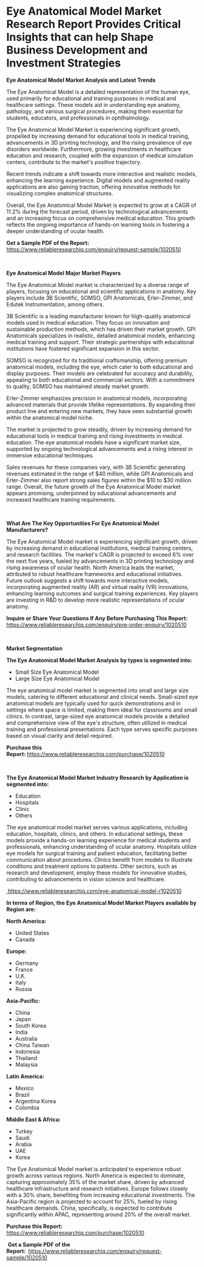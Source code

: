 <p><h1>Eye Anatomical Model Market Research Report Provides Critical Insights that can help Shape Business Development and Investment Strategies</h1></p><p><strong>Eye Anatomical Model Market Analysis and Latest Trends</strong></p>
<p><p>The Eye Anatomical Model is a detailed representation of the human eye, used primarily for educational and training purposes in medical and healthcare settings. These models aid in understanding eye anatomy, pathology, and various surgical procedures, making them essential for students, educators, and professionals in ophthalmology. </p><p>The Eye Anatomical Model Market is experiencing significant growth, propelled by increasing demand for educational tools in medical training, advancements in 3D printing technology, and the rising prevalence of eye disorders worldwide. Furthermore, growing investments in healthcare education and research, coupled with the expansion of medical simulation centers, contribute to the market's positive trajectory.</p><p>Recent trends indicate a shift towards more interactive and realistic models, enhancing the learning experience. Digital models and augmented reality applications are also gaining traction, offering innovative methods for visualizing complex anatomical structures. </p><p>Overall, the Eye Anatomical Model Market is expected to grow at a CAGR of 11.2% during the forecast period, driven by technological advancements and an increasing focus on comprehensive medical education. This growth reflects the ongoing importance of hands-on learning tools in fostering a deeper understanding of ocular health.</p></p>
<p><strong>Get a Sample PDF of the Report:&nbsp;</strong> <a href="https://www.reliableresearchiq.com/enquiry/request-sample/1020510?utm_campaign=2932&utm_medium=2&utm_source=Github&utm_content=ia&utm_term=16042025&utm_id=eye-anatomical-model">https://www.reliableresearchiq.com/enquiry/request-sample/1020510</a></p>
<p>&nbsp;</p>
<p><strong>Eye Anatomical Model Major Market Players</strong></p>
<p><p>The Eye Anatomical Model market is characterized by a diverse range of players, focusing on educational and scientific applications in anatomy. Key players include 3B Scientific, SOMSO, GPI Anatomicals, Erler-Zimmer, and Edutek Instrumentation, among others. </p><p>3B Scientific is a leading manufacturer known for high-quality anatomical models used in medical education. They focus on innovation and sustainable production methods, which has driven their market growth. GPI Anatomicals specializes in realistic, detailed anatomical models, enhancing medical training and support. Their strategic partnerships with educational institutions have fostered significant expansion in this sector.</p><p>SOMSO is recognized for its traditional craftsmanship, offering premium anatomical models, including the eye, which cater to both educational and display purposes. Their models are celebrated for accuracy and durability, appealing to both educational and commercial sectors. With a commitment to quality, SOMSO has maintained steady market growth.</p><p>Erler-Zimmer emphasizes precision in anatomical models, incorporating advanced materials that provide lifelike representations. By expanding their product line and entering new markets, they have seen substantial growth within the anatomical model niche.</p><p>The market is projected to grow steadily, driven by increasing demand for educational tools in medical training and rising investments in medical education. The eye anatomical models have a significant market size, supported by ongoing technological advancements and a rising interest in immersive educational techniques.</p><p>Sales revenues for these companies vary, with 3B Scientific generating revenues estimated in the range of $40 million, while GPI Anatomicals and Erler-Zimmer also report strong sales figures within the $10 to $30 million range. Overall, the future growth of the Eye Anatomical Model market appears promising, underpinned by educational advancements and increased healthcare training requirements.</p></p>
<p>&nbsp;</p>
<p><strong>What Are The Key Opportunities For Eye Anatomical Model Manufacturers?</strong></p>
<p><p>The Eye Anatomical Model market is experiencing significant growth, driven by increasing demand in educational institutions, medical training centers, and research facilities. The market's CAGR is projected to exceed 6% over the next five years, fueled by advancements in 3D printing technology and rising awareness of ocular health. North America leads the market, attributed to robust healthcare frameworks and educational initiatives. Future outlook suggests a shift towards more interactive models, incorporating augmented reality (AR) and virtual reality (VR) innovations, enhancing learning outcomes and surgical training experiences. Key players are investing in R&D to develop more realistic representations of ocular anatomy.</p></p>
<p><strong>Inquire or Share Your Questions If Any Before Purchasing This Report:</strong> <a href="https://www.reliableresearchiq.com/enquiry/pre-order-enquiry/1020510?utm_campaign=2932&utm_medium=2&utm_source=Github&utm_content=ia&utm_term=16042025&utm_id=eye-anatomical-model">https://www.reliableresearchiq.com/enquiry/pre-order-enquiry/1020510</a></p>
<p>&nbsp;</p>
<p><strong>Market Segmentation</strong></p>
<p><strong>The Eye Anatomical Model Market Analysis by types is segmented into:</strong></p>
<p><ul><li>Small Size Eye Anatomical Model</li><li>Large Size Eye Anatomical Model</li></ul></p>
<p><p>The eye anatomical model market is segmented into small and large size models, catering to different educational and clinical needs. Small-sized eye anatomical models are typically used for quick demonstrations and in settings where space is limited, making them ideal for classrooms and small clinics. In contrast, large-sized eye anatomical models provide a detailed and comprehensive view of the eye's structure, often utilized in medical training and professional presentations. Each type serves specific purposes based on visual clarity and detail required.</p></p>
<p><strong>Purchase this Report:&nbsp;</strong><a href="https://www.reliableresearchiq.com/purchase/1020510?utm_campaign=2932&utm_medium=2&utm_source=Github&utm_content=ia&utm_term=16042025&utm_id=eye-anatomical-model">https://www.reliableresearchiq.com/purchase/1020510</a></p>
<p>&nbsp;</p>
<p><strong>The Eye Anatomical Model Market Industry Research by Application is segmented into:</strong></p>
<p><ul><li>Education</li><li>Hospitals</li><li>Clinic</li><li>Others</li></ul></p>
<p><p>The eye anatomical model market serves various applications, including education, hospitals, clinics, and others. In educational settings, these models provide a hands-on learning experience for medical students and professionals, enhancing understanding of ocular anatomy. Hospitals utilize eye models for surgical training and patient education, facilitating better communication about procedures. Clinics benefit from models to illustrate conditions and treatment options to patients. Other sectors, such as research and development, employ these models for innovative studies, contributing to advancements in vision science and healthcare.</p></p>
<p><a href="https://www.reliableresearchiq.com/eye-anatomical-model-r1020510?utm_campaign=2932&utm_medium=2&utm_source=Github&utm_content=ia&utm_term=16042025&utm_id=eye-anatomical-model">&nbsp;https://www.reliableresearchiq.com/eye-anatomical-model-r1020510</a></p>
<p><strong>In terms of Region, the Eye Anatomical Model Market Players available by Region are:</strong></p>
<p>
    <p> <strong> North America: </strong>
        <ul>
            <li>United States</li>
            <li>Canada</li>
        </ul>
        </p> 
    <p> <strong> Europe: </strong>
        <ul>
            <li>Germany</li>
            <li>France</li>
            <li>U.K.</li>
            <li>Italy</li>
            <li>Russia</li>
        </ul>
        </p> 
    <p> <strong> Asia-Pacific: </strong>
        <ul>
            <li>China</li>
            <li>Japan</li>
            <li>South Korea</li>
            <li>India</li>
            <li>Australia</li>
            <li>China Taiwan</li>
            <li>Indonesia</li>
            <li>Thailand</li>
            <li>Malaysia</li>
        </ul>
        </p> 
    <p> <strong> Latin America: </strong>
        <ul>
            <li>Mexico</li>
            <li>Brazil</li>
            <li>Argentina Korea</li>
            <li>Colombia</li>
        </ul>
        </p> 
    <p> <strong> Middle East & Africa: </strong>
        <ul>
            <li>Turkey</li>
            <li>Saudi</li>
            <li>Arabia</li>
            <li>UAE</li>
            <li>Korea</li>
        </ul>
    </p>
    </p>
<p><p>The Eye Anatomical Model market is anticipated to experience robust growth across various regions. North America is expected to dominate, capturing approximately 35% of the market share, driven by advanced healthcare infrastructure and research initiatives. Europe follows closely with a 30% share, benefiting from increasing educational investments. The Asia-Pacific region is projected to account for 25%, fueled by rising healthcare demands. China, specifically, is expected to contribute significantly within APAC, representing around 20% of the overall market.</p></p>
<p><strong>Purchase this Report: </strong><a href="https://www.reliableresearchiq.com/purchase/1020510?utm_campaign=2932&utm_medium=2&utm_source=Github&utm_content=ia&utm_term=16042025&utm_id=eye-anatomical-model">https://www.reliableresearchiq.com/purchase/1020510</a></p>
<p>&nbsp;<strong>Get a Sample PDF of the Report:&nbsp;&nbsp;</strong><a href="https://www.reliableresearchiq.com/enquiry/request-sample/1020510?utm_campaign=2932&utm_medium=2&utm_source=Github&utm_content=ia&utm_term=16042025&utm_id=eye-anatomical-model">https://www.reliableresearchiq.com/enquiry/request-sample/1020510</a></p>
<p><strong></strong></p>
<p><p></p><p></p><p></p></p>